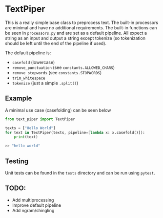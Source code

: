 # TextPiper

This is a really simple base class to preprocess text. The built-in processors are minimal and have no additional requirements. The built-in functions can be seen in `processors.py` and are set as a default pipeline. All expect a string as an input and output a string except tokenize (so tokenization should be left until the end of the pipeline if used).

The default pipeline is:
 - `casefold` (lowercase)
 - `remove_punctuation` (see `constants.ALLOWED_CHARS`)
 - `remove_stopwords` (see `constants.STOPWORDS`)
 - `trim_whitespace`
 - `tokenize` (just a simple `.split()`)

## Example

A minimal use case (casefolding) can be seen below
```python
from text_piper import TextPiper

texts = ["Hello World"]
for text in TextPiper(texts, pipeline=[lambda x: x.casefold()]):
    print(text)

>> "hello world"
```

## Testing

Unit tests can be found in the `tests` directory and can be run using `pytest`.

## TODO:

- Add multiprocessing
- Improve default pipeline
- Add ngram/shingling
